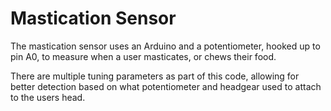 # Mastication Sensor

The mastication sensor uses an Arduino and a potentiometer, hooked up to pin A0, to measure when a
user masticates, or chews their food.

There are multiple tuning parameters as part of this code, allowing for better detection based on
what potentiometer and headgear used to attach to the users head.